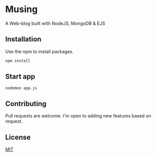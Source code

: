 # Musing

A Web-blog built with NodeJS, MongoDB & EJS

## Installation

Use the npm to install packages.

```bash
npm install
```

## Start app


```NodeJS
nodemon app.js
```

## Contributing
Pull requests are welcome. I'm open to adding new features based on request.

## License
[MIT](https://choosealicense.com/licenses/mit/)